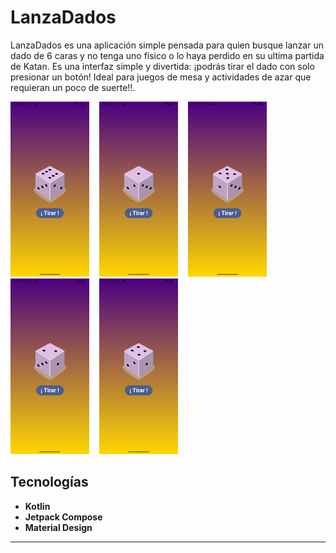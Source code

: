 # LanzaDados
LanzaDados es una aplicación simple pensada para quien busque lanzar un dado de 6 caras y no tenga uno físico o  lo haya perdido en su ultima partida de Katan. Es una interfaz simple y divertida: ¡podrás tirar el dado con solo presionar un botón! Ideal para juegos de mesa y actividades de azar que requieran un poco de suerte!!.

<img src="resultado_6.png" alt="6" width="25%" height="25%"/> &nbsp;&nbsp;   <img src="resultado_1.png" alt="1" width="25%" height="25%"/>  &nbsp;&nbsp;  <img src="resultado_5.png" alt="5" width="25%" height="25%"/>     <img src="resultado_2.png" alt="2" width="25%" height="25%"/>&nbsp;&nbsp;&nbsp; <img src="resultado_4.png" alt="4" width="25%" height="25%"/>



## Tecnologías

- **Kotlin**
- **Jetpack Compose** 
- **Material Design**

---
